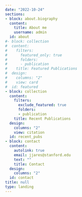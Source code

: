 ```yaml
---
date: "2022-10-24"
sections:
- block: about.biography
  content:
    title: About me
    username: admin
  id: about
#- block: collection
#  content:
#    filters:
#      featured_only: true
#      folders:
#      - publication
#    title: Featured Publications
#  design:
#    columns: "2"
#    view: card
#  id: featured
- block: collection
  content:
    filters:
      exclude_featured: true
      folders:
      - publication
    title: Recent Publications
  design:
    columns: "2"
    view: citation
  id: recent_pubs
- block: contact
  content:
    autolink: true
    email: jjares@stanford.edu
    text: ""
    title: Contact
  design:
    columns: "2"
  id: contact
title: null
type: landing
---
```

